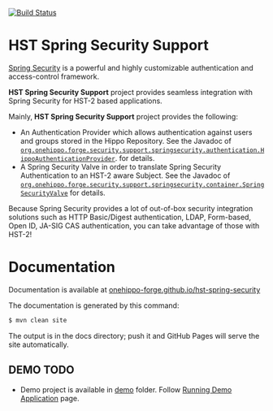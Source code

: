 [![Build Status](https://travis-ci.org/onehippo-forge/hst-spring-security.svg?branch=develop)](https://travis-ci.org/onehippo-forge/hst-spring-security)

# HST Spring Security Support

[Spring Security](http://projects.spring.io/spring-security/) is a powerful and highly customizable authentication
and access-control framework.

**HST Spring Security Support** project provides seamless integration with Spring Security for HST-2 based applications.

Mainly, **HST Spring Security Support** project provides the following:

- An Authentication Provider which allows authentication against users and groups stored in the Hippo Repository.
  See the Javadoc of [```org.onehippo.forge.security.support.springsecurity.authentication.HippoAuthenticationProvider```](src/main/java/org/onehippo/forge/security/support/springsecurity/authentication/HippoAuthenticationProvider.java).
  for details.
- A Spring Security Valve in order to translate Spring Security Authentication to an HST-2 aware Subject.
  See the Javadoc of [```org.onehippo.forge.security.support.springsecurity.container.SpringSecurityValve```](src/main/java/org/onehippo/forge/security/support/springsecurity/container/SpringSecurityValve.java) for details.

Because Spring Security provides a lot of out-of-box security integration solutions such as HTTP Basic/Digest authentication, LDAP, Form-based, Open ID, JA-SIG CAS authentication, you can take advantage of those with HST-2! 

# Documentation 

Documentation is available at [onehippo-forge.github.io/hst-spring-security](https://onehippo-forge.github.io/hst-spring-security)

The documentation is generated by this command:

```bash
$ mvn clean site
```

The output is in the docs directory; push it and GitHub Pages will serve the site automatically. 


## DEMO TODO

- Demo project is available in [demo](demo/) folder. Follow [Running Demo Application](https://onehippo-forge.github.io/hst-spring-security/runningdemo.html) page.
